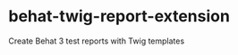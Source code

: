 behat-twig-report-extension
===========================

Create Behat 3 test reports with Twig templates
